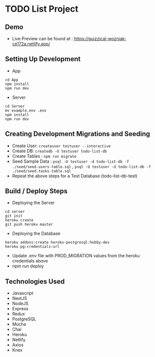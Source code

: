 # TODO List Project

## Demo

- Live Preview can be found at : https://quizzical-wozniak-ce172a.netlify.app/

## Setting Up Development 

- App

```shell
cd App
npm install
npm run dev
```

- Server

```shell
cd Server
mv example.env .env
npm install
npm run dev
```

## Creating Development Migrations and Seeding 

- Create User: `createuser testuser --interactive`
- Create DB: `createdb -U testuser todo-list-db`
- Create Tables : `npm run migrate`
- Seed Sample Data : `psql -U testuser -d todo-list-db -f ./seed/seed.users-table.sql` , `psql -U testuser -d todo-list-db -f ./seed/seed.tasks-table.sql`
- Repeat the above steps for a Test Database (todo-list-db-test)

## Build / Deploy Steps

- Deploying the Server

```shell
cd server
git init
heroku create
git push heroku master
```

- Deploying the Database

```shell
heroku addons:create heroku-postgresql:hobby-dev
heroku pg:credentials:url
```
- Update .env file with PROD_MIGRATION values from the heroku credentials above
- npm run deploy

## Technologies Used
  - Javascript
  - NextJS
  - NodeJS
  - Express
  - Redux
  - PostgreSQL
  - Mocha
  - Chai
  - Heroku
  - Netlify
  - Axios
  - Knex
